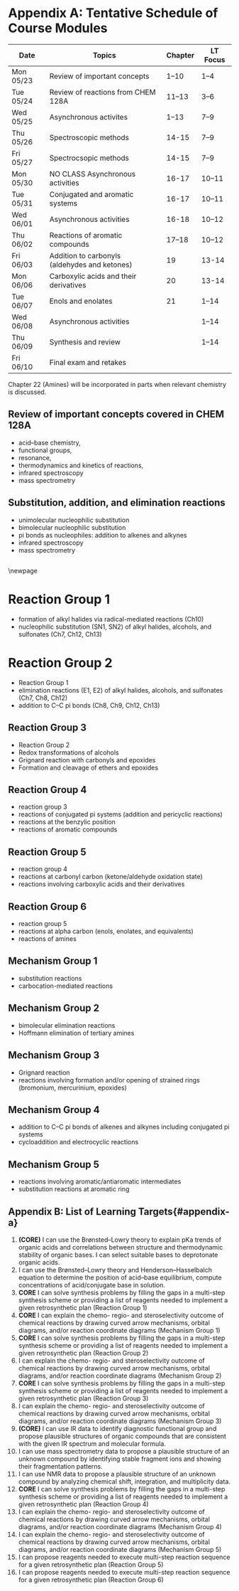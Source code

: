 # Appendix A: Tentative Schedule of Course Modules

| Date      | Topics                                         | Chapter | LT Focus |
|-----------|------------------------------------------------|---------|----------|
| Mon 05/23 | Review of important concepts                   | 1–10    | 1–4      |
| Tue 05/24 | Review of reactions from CHEM 128A             | 11–13   | 3–6      |
| Wed 05/25 | Asynchronous activites                         | 1–13    | 7–9      |
| Thu 05/26 | Spectroscopic methods                          | 14-15   | 7–9      |
| Fri 05/27 | Spectrocsopic methods                          | 14-15   | 7–9      |
| Mon 05/30 | NO CLASS Asynchronous activities               | 16-17   | 10–11    |
| Tue 05/31 | Conjugated and aromatic systems                | 16-17   | 10–11    |
| Wed 06/01 | Asynchronous activities                        | 16-18   | 10–12    |
| Thu 06/02 | Reactions of aromatic compounds                | 17–18   | 10–12    |
| Fri 06/03 | Addition to carbonyls (aldehydes and ketones)  | 19      | 13-14    |
| Mon 06/06 | Carboxylic acids and their derivatives         | 20      | 13-14    |
| Tue 06/07 | Enols and enolates                             | 21      | 1–14     |
| Wed 06/08 | Asynchronous activities                        |         | 1–14     |
| Thu 06/09 | Synthesis and review                           |         | 1–14     |
| Fri 06/10 | Final exam and retakes                         |         |

Chapter 22 (Amines) will be incorporated in parts when relevant chemistry is discussed.

## Review of important concepts covered in CHEM 128A

- acid–base chemistry,
- functional groups,
- resonance,
- thermodynamics and kinetics of reactions,
- infrared spectroscopy
- mass spectrometry

## Substitution, addition, and elimination reactions

- unimolecular nucleophilic substitution
- bimolecular nucleophilic substitution
- pi bonds as nucleophiles: addition to alkenes and alkynes
- infrared spectroscopy
- mass spectrometry

##

\newpage

# Reaction Group 1
- formation of alkyl halides via radical-mediated reactions (Ch10)
- nucleophilic substitution (SN1, SN2) of alkyl halides, alcohols, and sulfonates (Ch7, Ch12, Ch13)

# Reaction Group 2
- Reaction Group 1
- elimination reactions (E1, E2) of alkyl halides, alcohols, and sulfonates (Ch7, Ch8, Ch12)
- addition to C–C pi bonds (Ch8, Ch9, Ch12, Ch13)

## Reaction Group 3
- Reaction Group 2
- Redox transformations of alcohols
- Grignard reaction with carbonyls and epoxides
- Formation and cleavage of ethers and epoxides

## Reaction Group 4
- reaction group 3
- reactions of conjugated pi systems (addition and pericyclic reactions)
- reactions at the benzylic position
- reactions of aromatic compounds

## Reaction Group 5
- reaction group 4
- reactions at carbonyl carbon (ketone/aldehyde oxidation state)
- reactions involving carboxylic acids and their derivatives

## Reaction Group 6
- reaction group 5
- reactions at alpha carbon (enols, enolates, and equivalents)
- reactions of amines

## Mechanism Group 1
- substitution reactions
- carbocation-mediated reactions

## Mechanism Group 2
- bimolecular elimination reactions
- Hoffmann elimination of tertiary amines

## Mechanism Group 3
- Grignard reaction
- reactions involving formation and/or opening of strained rings (bromonium, mercurinium, epoxides)


## Mechanism Group 4
- addition to C–C pi bonds of alkenes and alkynes including conjugated pi systems
- cycloaddition and electrocyclic reactions

## Mechanism Group 5
- reactions involving aromatic/antiaromatic intermediates
- substitution reactions at aromatic ring

<!-- ## Mechanism Group IV
- enol- and enolate-mediated reactions
- reactions of amines -->


## Appendix B: List of Learning Targets{#appendix-a}

1. **(CORE)** I can use the Brønsted–Lowry theory to explain pKa trends of organic acids and correlations between structure and thermodynamic stability of organic bases. I can select suitable bases to deprotonate organic acids.
2. I can use the Brønsted–Lowry theory and Henderson–Hasselbalch equation to determine the position of acid–base equilibrium, compute concentrations of acid/conjugate base in solution.
3. **CORE** I can solve synthesis problems by filling the gaps in a multi-step synthesis scheme or providing a list of reagents needed to implement a given retrosynthetic plan (Reaction Group 1)
4. **CORE** I can explain the chemo- regio- and steroselectivity outcome of chemical reactions by drawing curved arrow mechanisms, orbital diagrams, and/or reaction coordinate diagrams  (Mechanism Group 1)
5. **CORE** I can solve synthesis problems by filling the gaps in a multi-step synthesis scheme or providing a list of reagents needed to implement a given retrosynthetic plan (Reaction Group 2)
6. I can explain the chemo- regio- and steroselectivity outcome of chemical reactions by drawing curved arrow mechanisms, orbital diagrams, and/or reaction coordinate diagrams  (Mechanism Group 2)
7. **CORE** I can solve synthesis problems by filling the gaps in a multi-step synthesis scheme or providing a list of reagents needed to implement a given retrosynthetic plan (Reaction Group 3)
8. I can explain the chemo- regio- and steroselectivity outcome of chemical reactions by drawing curved arrow mechanisms, orbital diagrams, and/or reaction coordinate diagrams  (Mechanism Group 3)
9. **(CORE)** I can use IR data to identify diagnostic functional group and propose plausible structures of organic compounds that are consistent with the given IR spectrum and molecular formula.
10. I can use mass spectrometry data to propose a plausible structure of an unknown compound by identifying stable fragment ions and showing their fragmentation patterns.
11. I can use NMR data to propose a plausible structure of an unknown compound by analyzing chemical shift, integration, and multiplicity data.
12. **CORE** I can solve synthesis problems by filling the gaps in a multi-step synthesis scheme or providing a list of reagents needed to implement a given retrosynthetic plan (Reaction Group 4)
13. I can explain the chemo- regio- and steroselectivity outcome of chemical reactions by drawing curved arrow mechanisms, orbital diagrams, and/or reaction coordinate diagrams  (Mechanism Group 4)
14. I can explain the chemo- regio- and steroselectivity outcome of chemical reactions by drawing curved arrow mechanisms, orbital diagrams, and/or reaction coordinate diagrams  (Mechanism Group 5)
15. I can propose reagents needed to execute multi-step reaction sequence for a given retrosynthetic plan (Reaction Group 5)
16. I can propose reagents needed to execute multi-step reaction sequence for a given retrosynthetic plan (Reaction Group 6)
